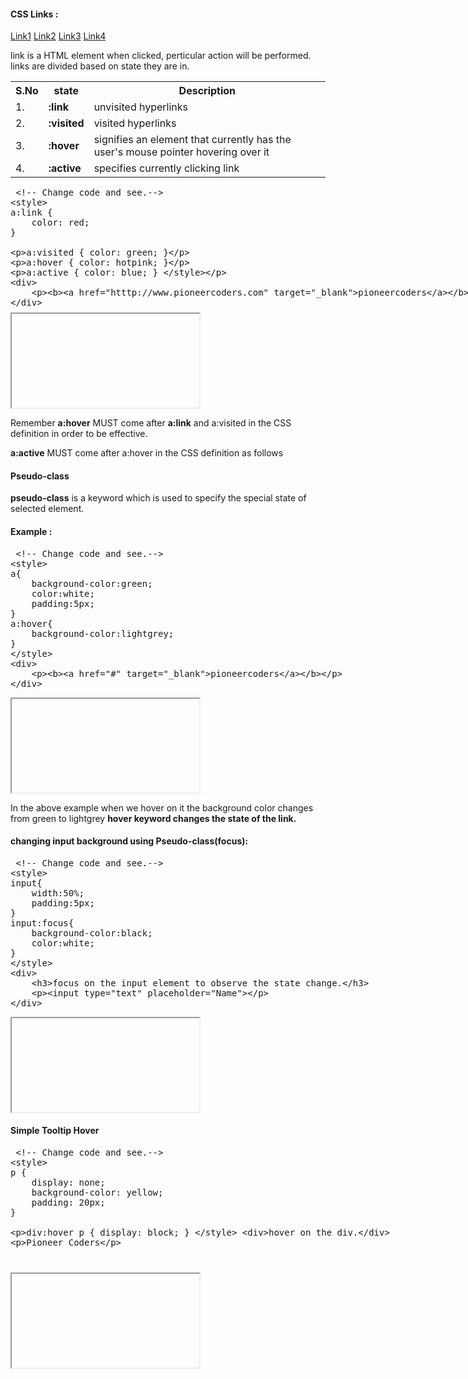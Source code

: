 <h4 >CSS Links :</h4>
<p> <a href="#" class="m-r-10">Link1</a> <a href="#" style="" class="button-fullwidth cws-button bt-color-3 border-radius alt m-r-10">Link2</a> <a href="#" class="button-fullwidth cws-button bt-color-2 border-radius alt m-r-10" style="">Link3</a> <a href="#" class="button-fullwidth cws-button bt-color-1 border-radius alt m-r-10">Link4</a></p>
<p>link is a HTML element when clicked, perticular action will be performed. links are divided based on state they are in.</p>
<table class="pc-table">
	<tr>
		<th>S.No</th>
		<th>state</th>
		<th>Description</th>
	</tr>
	<tr>
		<td>1.</td>
		<td><b>:link</b> </td>
		<td>unvisited hyperlinks</td>
	</tr>
	<tr>
		<td>2.</td>
		<td><b>:visited</b> </td>
		<td>visited hyperlinks</td>
	</tr>
	<tr>
		<td>3.</td>
		<td><b>:hover</b> </td>
		<td>signifies an element that currently has the user's mouse pointer hovering over it</td>
	</tr>
	<tr>
		<td>4.</td>
		<td><b>:active</b> </td>
		<td>specifies currently clicking link</td>
	</tr>
</table>

<section>  
<div ui-ace ="{useWrapMode: 'true', showGutter : 'true', theme:'monokai', mode: 'html', previewId:'preview5',
	onLoad: htmlcssjsContentOnLoaded,
	rendererOptions: { fontSize: 16 },
	advanced: { highlightActiveLine: true}
}" style="min-height:200px;"><xmp> <!-- Change code and see.-->
<style>
a:link {
    color: red;
}

a:visited {
    color: green;
}

a:hover {
    color: hotpink;
}

a:active {
    color: blue;
}
</style>
<div>
	<p><b><a href="htttp://www.pioneercoders.com" target="_blank">pioneercoders</a></b></p>
</div>
</xmp>
</div>
<div>
	<iframe id="preview5"></iframe>
</div>
</section>	
<p>Remember <b>a:hover</b> MUST come after <b>a:link</b> and a:visited in the CSS definition in order to be effective.</p>
<p><b>a:active</b> MUST come after a:hover in the CSS definition as follows </p>
<h4>Pseudo-class</h4>
<p> <b>pseudo-class</b> is a keyword  which is used to specify the special state of selected element.</p>
<h4>Example :</h4>
<section>  
<div ui-ace ="{useWrapMode: 'true', showGutter : 'true', theme:'monokai', mode: 'html', previewId:'preview1',
	onLoad: htmlcssjsContentOnLoaded,
	rendererOptions: { fontSize: 16 },
	advanced: { highlightActiveLine: true}
}" style="min-height:200px;"><xmp> <!-- Change code and see.-->
<style>
a{
	background-color:green;
	color:white;
	padding:5px;
}
a:hover{
	background-color:lightgrey;
}
</style>
<div>
	<p><b><a href="#" target="_blank">pioneercoders</a></b></p>
</div>
</xmp>
</div>
<div>
	<iframe id="preview1"></iframe>
</div>
</section>	
<p>In the above example when we hover on it the background color changes from green to lightgrey <b>hover keyword changes the state of the link.</b></p>
<h4>changing input background using Pseudo-class(focus):</h4>
<section>  
<div ui-ace ="{useWrapMode: 'true', showGutter : 'true', theme:'monokai', mode: 'html', previewId:'preview2',
	onLoad: htmlcssjsContentOnLoaded,
	rendererOptions: { fontSize: 16 },
	advanced: { highlightActiveLine: true}
}" style="min-height:200px;"><xmp> <!-- Change code and see.-->
<style>
input{
	width:50%;
	padding:5px;
}
input:focus{
	background-color:black;
	color:white;
}
</style>
<div>
	<h3>focus on the input element to observe the state change.</h3>
	<p><input type="text" placeholder="Name"></p>
</div>
</xmp>
</div>
<div>
	<iframe id="preview2"></iframe>
</div>
</section>
<h4>Simple Tooltip Hover</h4>
<section>  
<div ui-ace ="{useWrapMode: 'true', showGutter : 'true', theme:'monokai', mode: 'html', previewId:'preview3',
	onLoad: htmlcssjsContentOnLoaded,
	rendererOptions: { fontSize: 16 },
	advanced: { highlightActiveLine: true}
}" style="min-height:200px;"><xmp> <!-- Change code and see.-->
<style>
p {
    display: none;
    background-color: yellow;
    padding: 20px;
}

div:hover p {
    display: block;
}
</style>
	<div>hover on the div.</div>
	<p>Pioneer Coders</p>
</xmp>
</div>
<div>
	<iframe id="preview3"></iframe>
</div>
</section>
